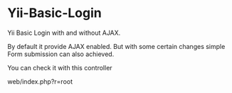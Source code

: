 # Yii-Basic-Login

Yii Basic Login with and without AJAX.


By default it provide AJAX enabled. But with some certain changes simple Form submission can also achieved.


You can check it with this controller


web/index.php?r=root
